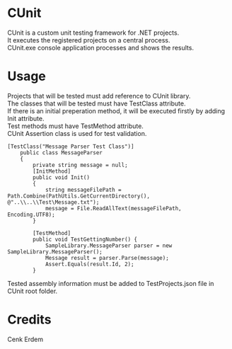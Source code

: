# CUnit
CUnit is a custom unit testing framework for .NET projects. <br/>
It executes the registered projects on a central process. <br/>
CUnit.exe console application processes and shows the results.
# Usage
Projects that will be tested must add reference to CUnit library. <br/>
The classes that will be tested must have TestClass attribute. <br/>
If there is an initial preperation method, it will be executed firstly by adding Init attribute. <br/>
Test methods must have TestMethod attribute. <br/>
CUnit Assertion class is used for test validation.
```
[TestClass("Message Parser Test Class")]
    public class MessageParser
    {
        private string message = null;
        [InitMethod]
        public void Init()
        {
            string messageFilePath = Path.Combine(PathUtils.GetCurrentDirectory(), @"..\\..\\Test\Message.txt");
            message = File.ReadAllText(messageFilePath, Encoding.UTF8);
        }

        [TestMethod]
        public void TestGettingNumber() {
            SampleLibrary.MessageParser parser = new SampleLibrary.MessageParser();
            Message result = parser.Parse(message);
            Assert.Equals(result.Id, 2);
        }
```


Tested assembly information must be added to TestProjects.json file in CUnit root folder.
# Credits
Cenk Erdem

